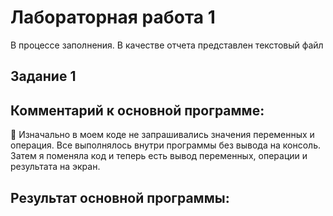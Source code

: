 # Лабораторная работа 1
В процессе заполнения. В качестве отчета представлен текстовый файл 
## Задание 1 

## Комментарий к основной программе:
:small_orange_diamond: Изначально в моем коде не запрашивались значения переменных и операция. Все выполнялось внутри программы без вывода на консоль. Затем я поменяла код и теперь есть вывод переменных, операции и результата на экран.

## Результат основной программы:

